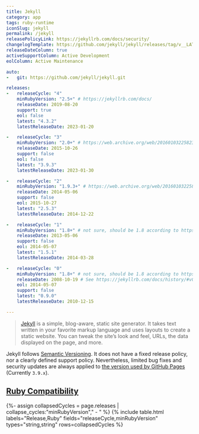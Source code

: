 ```yaml
---
title: Jekyll
category: app
tags: ruby-runtime
iconSlug: jekyll
permalink: /jekyll
releasePolicyLink: https://jekyllrb.com/docs/security/
changelogTemplate: https://github.com/jekyll/jekyll/releases/tag/v__LATEST__
releaseDateColumn: true
activeSupportColumn: Active Development
eolColumn: Active Maintenance

auto:
-   git: https://github.com/jekyll/jekyll.git

releases:
-   releaseCycle: "4"
    minRubyVersion: "2.5+" # https://jekyllrb.com/docs/
    releaseDate: 2019-08-20
    support: true
    eol: false
    latest: "4.3.2"
    latestReleaseDate: 2023-01-20

-   releaseCycle: "3"
    minRubyVersion: "2.0+" # https://web.archive.org/web/20160103225823/https://jekyllrb.com/docs/installation/
    releaseDate: 2015-10-26
    support: false
    eol: false
    latest: "3.9.3"
    latestReleaseDate: 2023-01-30

-   releaseCycle: "2"
    minRubyVersion: "1.9.3+" # https://web.archive.org/web/20160103225823/https://jekyllrb.com/docs/installation/
    releaseDate: 2014-05-06
    support: false
    eol: 2015-10-27
    latest: "2.5.3"
    latestReleaseDate: 2014-12-22

-   releaseCycle: "1"
    minRubyVersion: "1.8+" # not sure, should be 1.8 according to https://github.com/jekyll/jekyll/releases/tag/v1.2.0
    releaseDate: 2013-05-06
    support: false
    eol: 2014-05-07
    latest: "1.5.1"
    latestReleaseDate: 2014-03-28

-   releaseCycle: "0"
    minRubyVersion: "1.8+" # not sure, should be 1.8 according to https://web.archive.org/web/20091202224411/http://wiki.github.com/mojombo/jekyll/install
    releaseDate: 2008-10-19 # See https://jekyllrb.com/docs/history/#v0-0-0
    eol: 2014-05-07
    support: false
    latest: "0.9.0"
    latestReleaseDate: 2010-12-15

---
```


> [Jekyll](https://jekyllrb.com/) is a simple, blog-aware, static site generator. It takes text
> written in your favorite markup language and uses layouts to create a static website. You can
> tweak the site’s look and feel, URLs, the data displayed on the page, and more.

Jekyll follows [Semantic Versioning](https://semver.org/). It does not have a fixed release policy,
nor a clearly defined support policy. Nevertheless, limited bug fixes and security updates are
always applied to [the version used by GitHub Pages](https://pages.github.com/versions/) (Currently
`3.9.x`).

## [Ruby Compatibility](https://jekyllrb.com/docs/installation/)

{%- assign collapsedCycles = page.releases | collapse_cycles:"minRubyVersion"," - " %}
{% include table.html
labels="Release,Ruby"
fields="releaseCycle,minRubyVersion"
types="string,string"
rows=collapsedCycles %}
